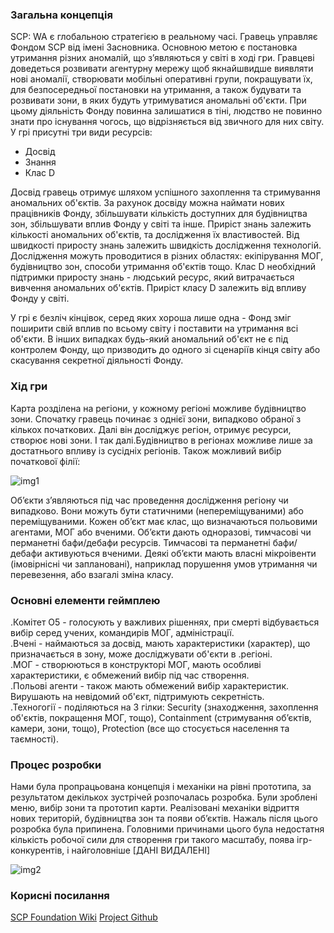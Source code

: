 ### Загальна концепція

SCP: WA є глобальною стратегією в реальному часі. Гравець управляє Фондом SCP від імені Засновника. Основною метою є постановка утримання різних аномалій, що зʼявляються у світі в ході гри. Гравцеві доведеться розвивати агентурну мережу щоб якнайшвидше виявляти нові аномалії, створювати мобільні оперативні групи, покращувати їх, для безпосередньої постановки на утримання, а також будувати та розвивати зони, в яких будуть утримуватися аномальні об'єкти. При цьому діяльність Фонду повинна залишатися в тіні, людство не повинно знати про існування чогось, що відрізняється від звичного для них світу. У грі присутні три види ресурсів:
- Досвід
- Знання
- Клас D

Досвід гравець отримує шляхом успішного захоплення та стримування аномальних об'єктів. За рахунок досвіду можна наймати нових працівників Фонду, збільшувати кількість доступних для будівництва зон, збільшувати вплив Фонду у світі та інше. Приріст знань залежить кількості аномальних об'єктів, та дослідження їх властивостей. Від швидкості приросту знань залежить швидкість дослідження технологій. Дослідження можуть проводитися в різних областях: екіпірування МОГ, будівництво зон, способи утримання об'єктів тощо. Клас D необхідний підтримки приросту знань - людський ресурс, який витрачається вивчення аномальних об'єктів. Приріст класу D залежить від впливу Фонду у світі.  

У грі є безліч кінцівок, серед яких хороша лише одна - Фонд зміг поширити свій вплив по всьому світу і поставити на утримання всі об'єкти. В інших випадках будь-який аномальний об'єкт не є під контролем Фонду, що призводить до одного зі сценаріїв кінця світу або скасування секретної діяльності Фонду.

### Хід гри

Карта розділена на регіони, у кожному регіоні можливе будівництво зони. Спочатку гравець починає з однієї зони, випадково обраної з кількох початкових. Далі він досліджує регіон, отримує ресурси, створює нові зони. І так далі.Будівництво в регіонах можливе лише за достатнього впливу із сусідніх регіонів. Також можливий вибір початкової філії:

![img1](https://eknm.in/s/OScnEbqnjdxRf0l/download)

Обʼєкти зʼявляються під час проведення дослідження регіону чи випадково. Вони можуть бути статичними (непереміщуваними) або переміщуваними. Кожен обʼєкт має клас, що визначаються польовими агентами, МОГ або вченими. Обʼєкти дають одноразові, тимчасові чи перманетні бафи/дебафи ресурсів. Тимчасові та перманетні бафи/дебафи активуються вченими. Деякі обʼєкти мають власні мікроівенти (імовірнісні чи заплановані), наприклад порушення умов утримання чи перевезення, або взагалі зміна класу.

### Основні елементи геймплею

.Комітет О5 - голосують у важливих рішеннях, при смерті відбувається вибір серед учених, командирів МОГ, адміністрації.  
.Вчені - наймаються за досвід, мають характеристики (характер), що призначається в зону, може досліджувати об'єкти в .регіоні.  
.МОГ - створюються в конструкторі МОГ, мають особливі характеристики, є обмежений вибір під час створення.  
.Польові агенти - також мають обмежений вибір характеристик. Вирушають на невідомий об'єкт, підтримують секретність.  
.Техногогії - поділяються на 3 гілки: Security (знаходження, захоплення об'єктів, покращення МОГ, тощо), Containment (стримування обʼєктів, камери, зони, тощо), Protection (все що стосується населення та таємності).  

### Процес розробки

Нами була пропрацьована концепція і механіки на рівні прототипа, за результатом декількох зустрічей розпочалась розробка. Були зроблені меню, вибір зони та прототип карти. Реалізовані механіки відриття нових територій, будівництва зон та появи обʼєктів. Нажаль після цього розробка була припинена. Головними причинами цього була недостатня кількість робочої сили для створення гри такого масштабу, поява ігр-конкурентів, і найголовніше [ДАНІ ВИДАЛЕНІ]

![img2](https://eknm.in/s/psxmf6gJm6jVw8v/download)

### Корисні посилання  
[SCP Foundation Wiki](https://scp-wiki.wikidot.com/)
[Project Github](https://github.com/monsteroko/SCPF-WA/)